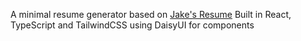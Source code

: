 A minimal resume generator based on [Jake's Resume](https://www.overleaf.com/latex/templates/jakes-resume/syzfjbzwjncs.pdf)
Built in React, TypeScript and TailwindCSS using DaisyUI for components
